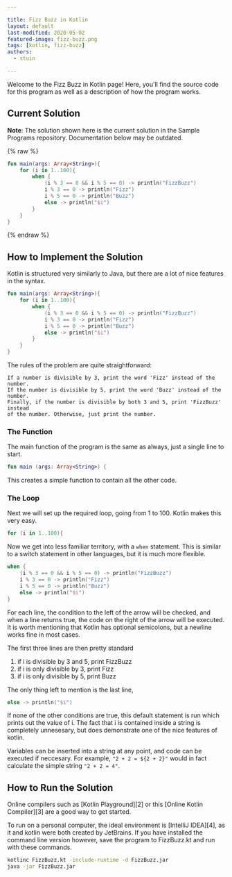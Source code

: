 ```yaml
---

title: Fizz Buzz in Kotlin
layout: default
last-modified: 2020-05-02
featured-image: fizz-buzz.png
tags: [kotlin, fizz-buzz]
authors:
  - stuin

---
```


Welcome to the Fizz Buzz in Kotlin page! Here, you'll find the source code for this program as well as a description of how the program works.

## Current Solution

**Note**: The solution shown here is the current solution in the Sample Programs repository. Documentation below may be outdated.

{% raw %}

```kotlin
fun main(args: Array<String>){
    for (i in 1..100){
        when {
            (i % 3 == 0 && i % 5 == 0) -> println("FizzBuzz")
            i % 3 == 0 -> println("Fizz")
            i % 5 == 0 -> println("Buzz")
            else -> println("$i")
        }
    }
}
```

{% endraw %}

## How to Implement the Solution

Kotlin is structured very similarly to Java, but there are a lot of nice features in the syntax.

```kotlin
fun main(args: Array<String>){
    for (i in 1..100){
        when {
            (i % 3 == 0 && i % 5 == 0) -> println("FizzBuzz")
            i % 3 == 0 -> println("Fizz")
            i % 5 == 0 -> println("Buzz")
            else -> println("$i")
        }
    }
}
```

The rules of the problem are quite straightforward:

    If a number is divisible by 3, print the word 'Fizz' instead of the number.
    If the number is divisible by 5, print the word 'Buzz' instead of the number.
    Finally, if the number is divisible by both 3 and 5, print 'FizzBuzz' instead
    of the number. Otherwise, just print the number.

### The Function

The main function of the program is the same as always, just a single line to start.

```kotlin
fun main (args: Array<String>) {
```

This creates a simple function to contain all the other code.

### The Loop

Next we will set up the required loop, going from 1 to 100. Kotlin makes this very easy.

```kotlin
for (i in 1..100){
```

Now we get into less familiar territory, with a `when` statement. This is similar to a switch statement in other languages, but it is much more flexible.

```kotlin
when {
    (i % 3 == 0 && i % 5 == 0) -> println("FizzBuzz")
    i % 3 == 0 -> println("Fizz")
    i % 5 == 0 -> println("Buzz")
    else -> println("$i")
}
```

For each line, the condition to the left of the arrow will be checked, and when a line returns true, the code on the right of the arrow will be executed.
It is worth mentioning that Kotlin has optional semicolons, but a newline works fine in most cases.

The first three lines are then pretty standard
1. if i is divisible by 3 and 5, print FizzBuzz
2. if i is only divisible by 3, print Fizz
3. if i is only divisible by 5, print Buzz

The only thing left to mention is the last line,

```kotlin
else -> println("$i")
```

If none of the other conditions are true, this default statement is run which prints out the value of i.
The fact that i is contained inside a string is completely unnesesary, but does demonstrate one of the nice features of kotlin.

Variables can be inserted into a string at any point, and code can be executed if neccesary.
For example, `"2 + 2 = ${2 + 2}"` would in fact calculate the simple string `"2 + 2 = 4"`.


## How to Run the Solution

Online compilers such as [Kotlin Playground][2] or this [Online Kotlin Compiler][3] are a good way to get started.

To run on a personal computer, the ideal environment is [IntelliJ IDEA][4], as it and kotlin were both created by JetBrains.
If you have installed the command line version however, save the program to FizzBuzz.kt and run with these commands.
```bash
kotlinc FizzBuzz.kt -include-runtime -d FizzBuzz.jar
java -jar FizzBuzz.jar
```
